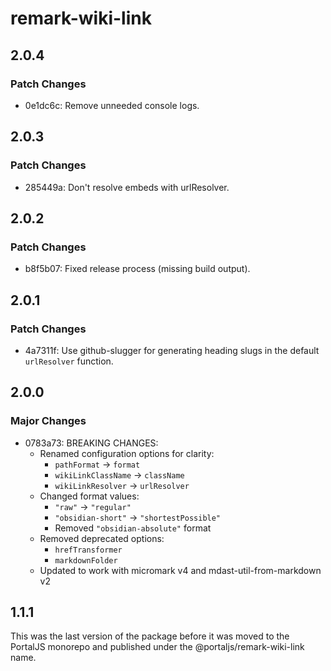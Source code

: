 # remark-wiki-link

## 2.0.4

### Patch Changes

- 0e1dc6c: Remove unneeded console logs.

## 2.0.3

### Patch Changes

- 285449a: Don't resolve embeds with urlResolver.

## 2.0.2

### Patch Changes

- b8f5b07: Fixed release process (missing build output).

## 2.0.1

### Patch Changes

- 4a7311f: Use github-slugger for generating heading slugs in the default `urlResolver` function.

## 2.0.0

### Major Changes

- 0783a73: BREAKING CHANGES:
  - Renamed configuration options for clarity:
    - `pathFormat` -> `format`
    - `wikiLinkClassName` -> `className`
    - `wikiLinkResolver` -> `urlResolver`
  - Changed format values:
    - `"raw"` -> `"regular"`
    - `"obsidian-short"` -> `"shortestPossible"`
    - Removed `"obsidian-absolute"` format
  - Removed deprecated options:
    - `hrefTransformer`
    - `markdownFolder`
  - Updated to work with micromark v4 and mdast-util-from-markdown v2

## 1.1.1

This was the last version of the package before it was moved to the PortalJS monorepo and published under the @portaljs/remark-wiki-link name.
